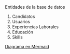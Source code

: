 Entidades de la base de datos

1. Candidatos
2. Usuarios
3. Experiencias Laborales
4. Educación
5. Skills

[Diagrama en Mermaid](./BaseDeDatos.mmd)
